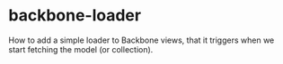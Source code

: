 backbone-loader
=============================

How to add a simple loader to Backbone views, that it triggers when we start fetching the model (or collection).